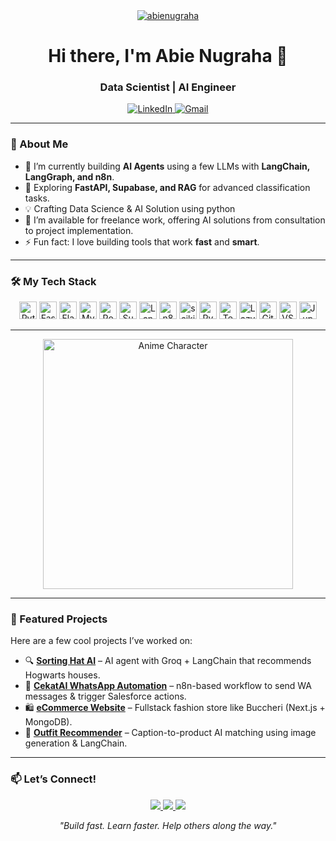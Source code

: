 <div align="center">
  <a href="https://github.com/Aabie">
    <img src="https://komarev.com/ghpvc/?username=abienugraha&label=Profile%20views&color=0e75b6&style=flat-square" alt="abienugraha" />
  </a>
</div>

<h1 align="center">Hi there, I'm Abie Nugraha 👋</h1>
<h3 align="center">Data Scientist | AI Engineer</h3>

<p align="center">
  <a href="https://www.linkedin.com/in/aabienugraha/" target="_blank">
    <img src="https://img.shields.io/badge/LinkedIn-0077B5?style=for-the-badge&logo=linkedin&logoColor=white" alt="LinkedIn">
  </a>
  <a href="mailto:aabienugraha@gmail.com" target="_blank">
    <img src="https://img.shields.io/badge/Gmail-D14836?style=for-the-badge&logo=gmail&logoColor=white" alt="Gmail">
  </a>
</p>

---

### 🚀 About Me

- 🔭 I’m currently building **AI Agents** using a few LLMs with **LangChain, LangGraph, and n8n**.
- 🌱 Exploring **FastAPI, Supabase, and RAG** for advanced classification tasks.
- 💡 Crafting Data Science & AI Solution using python
- 💼 I’m available for freelance work, offering AI solutions from consultation to project implementation.
- ⚡ Fun fact: I love building tools that work **fast** and **smart**.

---

### 🛠️ My Tech Stack

<p align="center">
  <img src="https://img.shields.io/badge/Python-3776AB?style=for-the-badge&logo=python&logoColor=white" height="28" alt="Python" />
  <img src="https://img.shields.io/badge/FastAPI-009688?style=for-the-badge&logo=fastapi&logoColor=white" height="28" alt="FastAPI" />
  <img src="https://img.shields.io/badge/Flask-000000?style=for-the-badge&logo=flask&logoColor=white" height="28" alt="Flask" />
  <img src="https://img.shields.io/badge/MySQL-4479A1?style=for-the-badge&logo=mysql&logoColor=white" height="28" alt="MySQL" />
  <img src="https://img.shields.io/badge/PostgreSQL-4169E1?style=for-the-badge&logo=postgresql&logoColor=white" height="28" alt="PostgreSQL" />
  <img src="https://img.shields.io/badge/Supabase-3ECF8E?style=for-the-badge&logo=supabase&logoColor=white" height="28" alt="Supabase" />
  <img src="https://img.shields.io/badge/LangChain-00C65E?style=for-the-badge" height="28" alt="LangChain" />
  <img src="https://img.shields.io/badge/n8n-121212?style=for-the-badge&logo=n8n&logoColor=white" height="28" alt="n8n" />
  <img src="https://img.shields.io/badge/scikit--learn-F7931E?style=for-the-badge&logo=scikit-learn&logoColor=white" height="28" alt="scikit-learn" />
  <img src="https://img.shields.io/badge/PyTorch-EE4C2C?style=for-the-badge&logo=pytorch&logoColor=white" height="28" alt="PyTorch" />
  <img src="https://img.shields.io/badge/TensorFlow-FF6F00?style=for-the-badge&logo=tensorflow&logoColor=white" height="28" alt="TensorFlow" />
  <img src="https://img.shields.io/badge/LazyPredict-252525?style=for-the-badge" height="28" alt="LazyPredict" />
  <img src="https://img.shields.io/badge/Git-F05032?style=for-the-badge&logo=git&logoColor=white" height="28" alt="Git" />
  <img src="https://img.shields.io/badge/VS%20Code-007ACC?style=for-the-badge&logo=visual-studio-code&logoColor=white" height="28" alt="VS Code" />
  <img src="https://img.shields.io/badge/Jupyter-F37626?style=for-the-badge&logo=jupyter&logoColor=white" height="28" alt="Jupyter" />
</p>

---

<p align="center">
  <img src="https://i.imgur.com/8Km9tLL.jpg" alt="Anime Character" width="400" />
</p>

---

### 📌 Featured Projects

Here are a few cool projects I’ve worked on:

- 🔍 [**Sorting Hat AI**](https://github.com/abienugraha/sorting-hat-ai) – AI agent with Groq + LangChain that recommends Hogwarts houses.
- 💬 [**CekatAI WhatsApp Automation**](https://github.com/abienugraha/cekat-ai-workflows) – n8n-based workflow to send WA messages & trigger Salesforce actions.
- 🛍️ [**eCommerce Website**](https://github.com/abienugraha/ecommerce-nextjs) – Fullstack fashion store like Buccheri (Next.js + MongoDB).
- 🧠 [**Outfit Recommender**](https://github.com/abienugraha/outfit-recommender) – Caption-to-product AI matching using image generation & LangChain.

---

### 📫 Let’s Connect!

<p align="center">
  <a href="https://abienugraha.dev" target="_blank">
    <img src="https://img.shields.io/badge/Portfolio-252525?style=for-the-badge&logo=About.me&logoColor=white" />
  </a>
  <a href="https://linkedin.com/in/abienugraha" target="_blank">
    <img src="https://img.shields.io/badge/LinkedIn-0077B5?style=for-the-badge&logo=linkedin&logoColor=white" />
  </a>
  <a href="mailto:abienugraha.dev@gmail.com">
    <img src="https://img.shields.io/badge/Gmail-D14836?style=for-the-badge&logo=gmail&logoColor=white" />
  </a>
</p>

<p align="center">
  <i>"Build fast. Learn faster. Help others along the way."</i>
</p>
